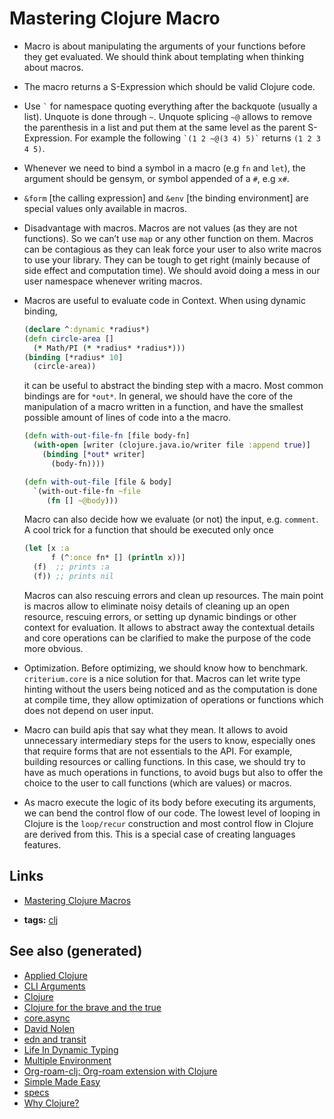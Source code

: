 # Mastering Clojure Macro

-   Macro is about manipulating the arguments of your functions before they get evaluated. We should think about templating when thinking about macros.
-   The macro returns a S-Expression which should be valid Clojure code.
-   Use `` ` `` for namespace quoting everything after the backquote (usually a list). Unquote is done through `~`. Unquote splicing `~@` allows to remove the parenthesis in a list and put them at the same level as the parent S-Expression. For example the following `` `(1 2 ~@(3 4) 5)` `` returns `(1 2 3 4 5)`.
-   Whenever we need to bind a symbol in a macro (e.g `fn` and `let`), the argument should be gensym, or symbol appended of a `#`, e.g `x#`.
-   `&form` [the calling expression] and `&env` [the binding environment] are special values only available in macros.
-   Disadvantage with macros. Macros are not values (as they are not functions). So we can&rsquo;t use `map` or any other function on them. Macros can be contagious as they can leak force your user to also write macros to use your library. They can be tough to get right (mainly because of side effect and computation time). We should avoid doing a mess in our user namespace whenever writing macros.
-   Macros are useful to evaluate code in Context. When using dynamic binding,
    
    ```clojure
    (declare ^:dynamic *radius*)
    (defn circle-area []
      (* Math/PI (* *radius* *radius*)))
    (binding [*radius* 10]
      (circle-area))
    ```
    
    it can be useful to abstract the binding step with a macro. Most common bindings are for `*out*`. In general, we should have the core of the manipulation of a macro written in a function, and have the smallest possible amount of lines of code into a the macro.
    
    ```clojure
    (defn with-out-file-fn [file body-fn]
      (with-open [writer (clojure.java.io/writer file :append true)]
        (binding [*out* writer]
          (body-fn))))
    
    (defn with-out-file [file & body]
      `(with-out-file-fn ~file
         (fn [] ~@body)))
    ```
    
    Macro can also decide how we evaluate (or not) the input, e.g. `comment`. A cool trick for a function that should be executed only once
    
    ```clojure
    (let [x :a
          f (^:once fn* [] (println x))]
      (f)  ;; prints :a
      (f)) ;; prints nil
    ```
    
    Macros can also rescuing errors and clean up resources. The main point is macros allow to eliminate noisy details of cleaning up an open resource, rescuing errors, or setting up dynamic bindings or other context for evaluation. It allows to abstract away the contextual details and core operations can be clarified to make the purpose of the code more obvious.
-   Optimization. Before optimizing, we should know how to benchmark. `criterium.core` is a nice solution for that. Macros can let write type hinting without the users being noticed and as the computation is done at compile time, they allow optimization of operations or functions which does not depend on user input.
-   Macro can build apis that say what they mean. It allows to avoid unnecessary intermediary steps for the users to know, especially ones that require forms that are not essentials to the API. For example, building resources or calling functions. In this case, we should try to have as much operations in functions, to avoid bugs but also to offer the choice to the user to call functions (which are values) or macros.
-   As macro execute the logic of its body before executing its arguments, we can bend the control flow of our code. The lowest level of looping in Clojure is the `loop/recur` construction and most control flow in Clojure are derived from this. This is a special case of creating languages features.


## Links

-   [Mastering Clojure Macros](https://pragprog.com/book/cjclojure/mastering-clojure-macros)

-   **tags:** [clj](../decks/clojure.md)


## See also (generated)

-   [Applied Clojure](20200430155637-applied_clojure.md)
-   [CLI Arguments](20200430154352-cli_arguments.md)
-   [Clojure](../decks/clojure.md)
-   [Clojure for the brave and the true](20200430160432-clojure_for_the_brave_and_the_true.md)
-   [core.async](20200430155819-core_async.md)
-   [David Nolen](20200430141609-david_nolen.md)
-   [edn and transit](20200504212017-edn_and_transit.md)
-   [Life In Dynamic Typing](20200430141226-life_in_dynamic_typing.md)
-   [Multiple Environment](20200430154528-multiple_environment.md)
-   [Org-roam-clj: Org-roam extension with Clojure](20200503222619-org_roam_clj.md)
-   [Simple Made Easy](20200502122138-simple_made_easy.md)
-   [specs](20200430235013-specs.md)
-   [Why Clojure?](20200504204808-why_clojure.md)
